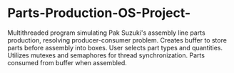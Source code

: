 # Parts-Production-OS-Project-
Multithreaded program simulating Pak Suzuki's assembly line parts production, resolving producer-consumer problem. Creates buffer to store parts before assembly into boxes. User selects part types and quantities. Utilizes mutexes and semaphores for thread synchronization. Parts consumed from buffer when assembled. 
